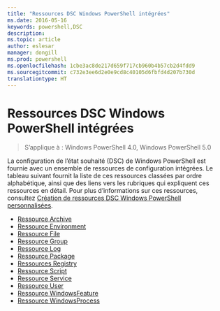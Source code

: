 ```yaml
---
title: "Ressources DSC Windows PowerShell intégrées"
ms.date: 2016-05-16
keywords: powershell,DSC
description: 
ms.topic: article
author: eslesar
manager: dongill
ms.prod: powershell
ms.openlocfilehash: 1cbe3ac8de217d659f717cb960b4b57cb2d4fdd9
ms.sourcegitcommit: c732e3ee6d2e0e9cd8c40105d6fbfd4d207b730d
translationtype: HT
---
```

# <a name="built-in-windows-powershell-desired-state-configuration-resources"></a>Ressources DSC Windows PowerShell intégrées

> S’applique à : Windows PowerShell 4.0, Windows PowerShell 5.0

La configuration de l’état souhaité (DSC) de Windows PowerShell est fournie avec un ensemble de ressources de configuration intégrées. Le tableau suivant fournit la liste de ces ressources classées par ordre alphabétique, ainsi que des liens vers les rubriques qui expliquent ces ressources en détail. Pour plus d’informations sur ces ressources, consultez [Création de ressources DSC Windows PowerShell personnalisées](authoringResource.md).

* [Ressource Archive](archiveResource.md)
* [Ressource Environment](environmentResource.md)
* [Ressource File](fileResource.md)
* [Ressource Group](groupResource.md)
* [Ressource Log](logResource.md)
* [Ressource Package](packageResource.md)
* [Ressources Registry](registryResource.md)
* [Ressource Script](scriptResource.md)
* [Ressource Service](serviceResource.md)
* [Ressource User](userResource.md)
* [Ressource WindowsFeature](windowsfeatureResource.md)
* [Ressource WindowsProcess](windowsProcessResource.md)

